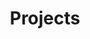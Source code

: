 ---
title: "Projects"
description: "My projects"
draft: false


# custom style
custom_class: "" 
custom_attributes: "" 
custom_css: ""
---